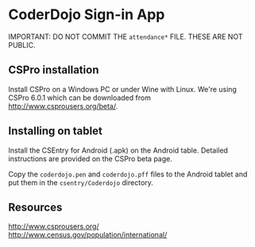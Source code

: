 # CoderDojo Sign-in App

IMPORTANT: DO NOT COMMIT THE `attendance*` FILE. THESE ARE NOT PUBLIC.

## CSPro installation

Install CSPro on a Windows PC or under Wine with Linux. We're using CSPro 6.0.1
which can be downloaded from http://www.csprousers.org/beta/.

## Installing on tablet

Install the CSEntry for Android (.apk) on the Android table. Detailed
instructions are provided on the CSPro beta page.

Copy the `coderdojo.pen` and `coderdojo.pff` files to the Android tablet and put
them in the `csentry/Coderdojo` directory.

## Resources

http://www.csprousers.org/
http://www.census.gov/population/international/


